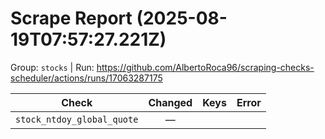 # Scrape Report (2025-08-19T07:57:27.221Z)

Group: `stocks`  |  Run: https://github.com/AlbertoRoca96/scraping-checks-scheduler/actions/runs/17063287175

| Check | Changed | Keys | Error |
|---|:---:|:--|:--|
| `stock_ntdoy_global_quote` | — |  |  |
